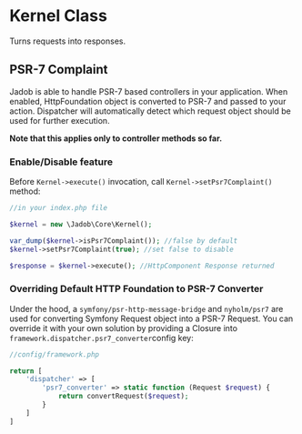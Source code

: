 # Kernel Class

Turns requests into responses. 

## PSR-7 Complaint 
Jadob is able to handle PSR-7 based controllers in your application. When enabled, HttpFoundation object is converted to PSR-7 
and passed to your action. Dispatcher will automatically detect which request object should be used for further execution.

**Note that this applies only to controller methods so far.**

### Enable/Disable feature

Before ``Kernel->execute()`` invocation, call ``Kernel->setPsr7Complaint()`` method:

```php
//in your index.php file

$kernel = new \Jadob\Core\Kernel();

var_dump($kernel->isPsr7Complaint()); //false by default
$kernel->setPsr7Complaint(true); //set false to disable

$response = $kernel->execute(); //HttpComponent Response returned
```

### Overriding Default HTTP Foundation to PSR-7 Converter
Under the hood, a ``symfony/psr-http-message-bridge`` and ``nyholm/psr7`` are used for converting Symfony Request object into
a PSR-7 Request. You can override it with your own solution by providing a Closure into ``framework.dispatcher.psr7_converter``config key:

```php
//config/framework.php

return [
    'dispatcher' => [
        'psr7_converter' => static function (Request $request) {
            return convertRequest($request);
        }
    ]   
]



```
